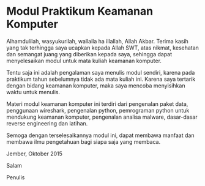 Modul Praktikum Keamanan Komputer
=======

Alhamdulilah, wasyukurilah, wallaila ha illallah, Allah Akbar. Terima kasih yang tak terhingga saya ucapkan kepada Allah SWT, atas nikmat, kesehatan dan semangat juang yang diberikan kepada saya, sehingga dapat menyelesaikan modul untuk mata kuliah keamanan komputer.

Tentu saja ini adalah pengalaman saya menulis modul sendiri, karena pada praktikum tahun sebelumnya tidak ada mata kuliah ini. Karena saya tertarik dengan bidang keamanan komputer, maka saya mencoba menyisihkan waktu untuk menulis.

Materi modul keamanan komputer ini terdiri dari pengenalan paket data, penggunaan wireshark, pengenalan python, pemrograman python untuk mendukung keamanan komputer, pengenalan analisa malware, dasar-dasar reverse engineering dan latihan.

Semoga dengan terselesaikannya modul ini, dapat membawa manfaat dan membawa ilmu pengetahuan bagi siapa saja yang membaca.

Jember, Oktober 2015 


Salam



Penulis





